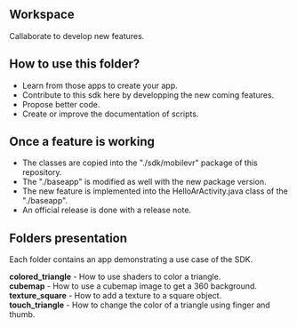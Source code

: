 ## Workspace
Callaborate to develop new features.

## How to use this folder?
- Learn from those apps to create your app.
- Contribute to this sdk here by developping the new coming features.
- Propose better code.
- Create or improve the documentation of scripts.

## Once a feature is working
- The classes are copied into the "./sdk/mobilevr" package of this repository.
- The "./baseapp" is modified as well with the new package version.
- The new feature is implemented into the HelloArActivity.java class of the<br>
"./baseapp".
- An official release is done with a release note.

## Folders presentation
Each folder contains an app demonstrating a use case of the SDK.<br>

**colored_triangle** - How to use shaders to color a triangle.<br>
**cubemap** - How to use a cubemap image to get a 360 background.<br>
**texture_square** - How to add a texture to a square object.<br>
**touch_triangle** - How to change the color of a triangle using finger and thumb.<br>